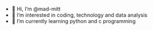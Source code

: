 - 👋 Hi, I’m @mad-mitt
- 👀 I’m interested in coding, technology and data analysis
- 🌱 I’m currently learning python and c programming
